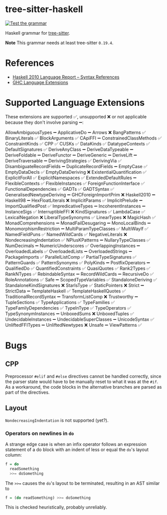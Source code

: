 # tree-sitter-haskell

[![Test the grammar](https://github.com/tree-sitter/tree-sitter-haskell/actions/workflows/test.yml/badge.svg)](https://github.com/tree-sitter/tree-sitter-haskell/actions/workflows/test.yml)

Haskell grammar for [tree-sitter].

**Note** This grammar needs at least tree-sitter `0.19.4`.

# References

* [Haskell 2010 Language Report – Syntax References](ref)
* [GHC Language Extensions](ext)

# Supported Language Extensions

These extensions are supported ✅, unsupported ❌ or not applicable because they don't involve parsing ➖️:

AllowAmbiguousTypes ➖️
ApplicativeDo ➖️
Arrows ❌
BangPatterns ✅
BinaryLiterals ✅
BlockArguments ✅
CApiFFI ➖️
ConstrainedClassMethods ✅
ConstraintKinds ✅
CPP ✅
CUSKs ✅
DataKinds ✅
DatatypeContexts ✅
DefaultSignatures ✅
DeriveAnyClass ➖️
DeriveDataTypeable ➖️
DeriveFoldable ➖️
DeriveFunctor ➖️
DeriveGeneric ➖️
DeriveLift ➖️
DeriveTraversable ➖️
DerivingStrategies ✅
DerivingVia ✅
DisambiguateRecordFields ➖️
DuplicateRecordFields ➖️
EmptyCase ✅
EmptyDataDecls ✅
EmptyDataDeriving ❌
ExistentialQuantification ✅
ExplicitForAll ✅
ExplicitNamespaces ✅
ExtendedDefaultRules ➖️
FlexibleContexts ✅
FlexibleInstances ✅
ForeignFunctionInterface ✅
FunctionalDependencies ✅
GADTs ✅
GADTSyntax ✅
GeneralisedNewtypeDeriving ➖️
GHCForeignImportPrim ❌
Haskell2010 ➖️
Haskell98 ➖️
HexFloatLiterals ❌
ImplicitParams ✅
ImplicitPrelude ➖️
ImportQualifiedPost ✅
ImpredicativeTypes ➖️
IncoherentInstances ➖️
InstanceSigs ✅
InterruptibleFFI ❌
KindSignatures ✅
LambdaCase ✅
LexicalNegation ❌
LiberalTypeSynonyms ✅
LinearTypes ❌
MagicHash ✅
MonadComprehensions ➖️
MonadFailDesugaring ➖️
MonoLocalBinds ➖️
MonomorphismRestriction ➖️
MultiParamTypeClasses ✅
MultiWayIf ✅
NamedFieldPuns ✅
NamedWildCards ✅
NegativeLiterals ❌
NondecreasingIndentation ✅
NPlusKPatterns ➖️
NullaryTypeClasses ✅
NumDecimals ➖️
NumericUnderscores ✅
OverlappingInstances ➖️
OverloadedLabels ✅
OverloadedLists ➖️
OverloadedStrings ➖️
PackageImports ✅
ParallelListComp ✅
PartialTypeSignatures ✅
PatternGuards ✅
PatternSynonyms ✅
PolyKinds ➖️
PostfixOperators ➖️
QualifiedDo ✅
QuantifiedConstraints ✅
QuasiQuotes ✅
Rank2Types ✅
RankNTypes ✅
RebindableSyntax ➖️
RecordWildCards ➖️
RecursiveDo ✅
RoleAnnotations ✅
Safe ➖️
ScopedTypeVariables ✅
StandaloneDeriving ✅
StandaloneKindSignatures ❌
StarIsType ✅
StaticPointers ❌
Strict ➖️
StrictData ➖️
TemplateHaskell ✅
TemplateHaskellQuotes ✅
TraditionalRecordSyntax ➖️
TransformListComp ❌
Trustworthy ➖️
TupleSections ✅
TypeApplications ✅
TypeFamilies ✅
TypeFamilyDependencies ✅
TypeInType ✅
TypeOperators ✅
TypeSynonymInstances ➖️
UnboxedSums ❌
UnboxedTuples ✅
UndecidableInstances ➖️
UndecidableSuperClasses ➖️
UnicodeSyntax ✅
UnliftedFFITypes ➖️
UnliftedNewtypes ❌
Unsafe ➖️
ViewPatterns ✅

# Bugs

## CPP

Preprocessor `#elif` and `#else` directives cannot be handled correctly, since the parser state would have to be
manually reset to what it was at the `#if`.
As a workaround, the code blocks in the alternative branches are parsed as part of the directives.

## Layout

`NondecreasingIndentation` is not supported (yet?).

### Operators on newlines in `do`

A strange edge case is when an infix operator follows an expression statement of a do block with an indent of less or equal the `do`'s layout column:

```haskell
f = do
  readSomething
  >>= doSomething
```

The `>>=` causes the `do`'s layout to be terminated, resulting in an AST similar to

```haskell
f = (do readSomething) >>= doSomething
```

This is checked heuristically, probably unreliably.

[tree-sitter]: https://github.com/tree-sitter/tree-sitter
[ref]: https://www.haskell.org/onlinereport/haskell2010/haskellch10.html
[ext]: https://downloads.haskell.org/~ghc/latest/docs/html/users_guide/exts/table.html

